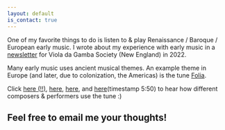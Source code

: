 ```yaml
---
layout: default
is_contact: true
---
```


One of my favorite things to do is listen to & play Renaissance / Baroque / European early music. I wrote about my experience 
with early music in a [newsletter](https://docs.google.com/document/d/1yVaHInbiDgooYWG_iDnGjndPoJv9RLDUdYW_RlO502o/edit?usp=sharing) for Viola da Gamba Society (New England) in 2022. 

Many early music uses ancient musical themes. An example theme in Europe (and later, due to colonization, the Americas) is the tune [Folia](https://en.wikipedia.org/wiki/Folia).

Click [here (!!)](https://www.youtube.com/watch?v=wRWv5l3uvaw), [here](https://www.youtube.com/watch?v=kPpaeW3DObU), [here](https://www.youtube.com/watch?v=vZTSzvcW9q8), and [here](https://www.youtube.com/watch?v=q7MqqVecdok)(timestamp 5:50) to hear how different composers & performers use the tune :)

Feel free to email me your thoughts!
---